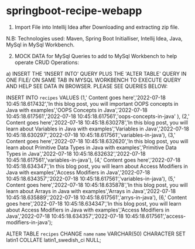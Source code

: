 # springboot-recipe-webapp

1. Import File into Intellij Idea after Downloading and extracting zip file.

N.B: Technologies used: Maven, Spring Boot Initialliser, Intellij Idea, Java, MySql in MySql Workbench.

2. MOCK DATA for MySql Queries to add to MySql Workbench to help operate CRUD Operations:

a) INSERT THE 'INSERT INTO' QUERY PLUS THE 'ALTER TABLE' QUERY IN ONE FILE/ ON SAME TAB IN MYSQL WORKBENCH TO EXECUTE QUERY AND HELP SEE DATA IN BROWSER. PLEASE SEE QUERIES BELOW: 

INSERT INTO `recipes` VALUES 
(1,' Content goes here','2022-07-18 10:45:18.617432','In this blog post, you will important OOPS concepts in Java with examples','OOPS Concepts in Java','2022-07-18 10:45:18.617561','2022-07-18 10:45:18.617561','oops-concepts-in-java' ),
(2,' Content goes here','2022-07-18 10:45:18.630278','In this blog post, you will learn about Variables in Java with examples','Variables in Java','2022-07-18 10:45:18.630297','2022-07-18 10:45:18.617561','variables-in-java'),
(3,' Content goes here','2022-07-18 10:45:18.632620','In this blog post, you will learn about Primitive Data Types in Java with examples','Primitive Data Types in Java','2022-07-18 10:45:18.632632','2022-07-18 10:45:18.617561','variables-in-java'),
(4,' Content goes here','2022-07-18 10:45:18.634347','In this blog post, you will learn about Access Modifiers in Java with examples','Access Modifiers in Java','2022-07-18 10:45:18.634357','2022-07-18 10:45:18.617561','variables-in-java'),
(5,' Content goes here','2022-07-18 10:45:18.635878','In this blog post, you will learn about Arrays in Java with examples','Arrays in Java','2022-07-18 10:45:18.635889','2022-07-18 10:45:18.617561','arrys-in-java'),
(6,' Content goes here','2022-07-18 10:45:18.634347','In this blog post, you will learn about Access Modifiers in Java with examples','Access Modifiers in Java','2022-07-18 10:45:18.634357','2022-07-18 10:45:18.617561','access-modifiers-in-java');


ALTER TABLE `recipes` 
CHANGE `name` `name` VARCHAR(50) CHARACTER 
SET latin1 COLLATE latin1_swedish_ci NULL;





